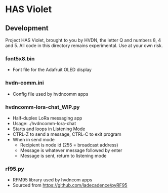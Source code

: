 # HAS Violet

## Development

Project HAS Violet, brought to you by HVDN, the letter Q and numbers 8, 4 and 5. 
All code in this directory remains experimental. Use at your own risk.

### font5x8.bin
* Font file for the Adafruit OLED display

### hvdn-comm.ini
* Config file used by hvdncomm apps

### hvdncomm-lora-chat_WIP.py
* Half-duplex LoRa messaging app
* Usage: ./hvdncomm-lora-chat
* Starts and loops in Listening Mode
* CTRL-Z to send a message, CTRL-C to exit program
* When in send mode
  * Recipient is node id (255 = broadcast address)
  * Message is whatever message followed by enter
  * Message is sent, return to listening mode

### rf95.py
* RFM95 library used by hvdncom apps
* Sourced from https://github.com/ladecadence/pyRF95

